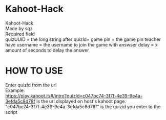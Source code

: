 # Kahoot-Hack
Kahoot-Hack  
Made by sqz  
Required field  
quizUUID = the long string after quizId=
game pin = the game pin teacher have
username = the username to join the game with
answser delay = x amount of seconds to delay the answer

# HOW TO USE
Enter quizId from the url  
Example:  
https://play.kahoot.it/#/intro?quizId=c047bc74-3f7f-4e39-9e4a-3efda5c8d78f
is the url displayed on host's kahoot page.  
"c047bc74-3f7f-4e39-9e4a-3efda5c8d78f" is the quizid you enter to the script  
